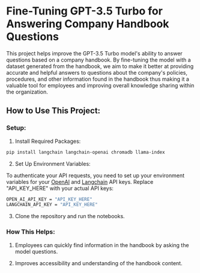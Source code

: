 # Fine-Tuning GPT-3.5 Turbo for Answering Company Handbook Questions

This project helps improve the GPT-3.5 Turbo model's ability to answer questions based on a company handbook. By fine-tuning the model with a dataset generated from the handbook, we aim to make it better at providing accurate and helpful answers to questions about the company's policies, procedures, and other information found in the handbook thus making it a valuable tool for employees and improving overall knowledge sharing within the organization.

## How to Use This Project:

### Setup:

1. Install Required Packages:

```bash
pip install langchain langchain-openai chromadb llama-index
```

2. Set Up Environment Variables:

To authenticate your API requests, you need to set up your environment variables for your [OpenAI](https://platform.openai.com/api-keys) and [Langchain](https://smith.langchain.com/o/62b71014-e718-5aff-a663-8a0f4862dcd7/settings) API keys. Replace "API_KEY_HERE" with your actual API keys:

```bash
OPEN_AI_API_KEY = "API_KEY_HERE"
LANGCHAIN_API_KEY = "API_KEY_HERE"
```

3. Clone the repository and run the notebooks.

### How This Helps:

1. Employees can quickly find information in the handbook by asking the model questions.

2. Improves accessibility and understanding of the handbook content.

